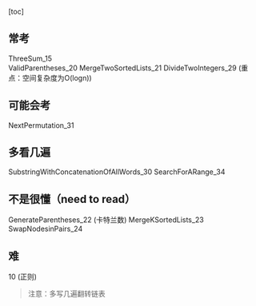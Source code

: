 [toc]
## 常考
ThreeSum_15     
ValidParentheses_20
MergeTwoSortedLists_21
DivideTwoIntegers_29 (重点：空间复杂度为O(logn))


## 可能会考
NextPermutation_31

## 多看几遍
SubstringWithConcatenationOfAllWords_30
SearchForARange_34




## 不是很懂（need to read）
GenerateParentheses_22 (卡特兰数)
MergeKSortedLists_23
SwapNodesinPairs_24


## 难
10 (正则)


> 注意：多写几遍翻转链表